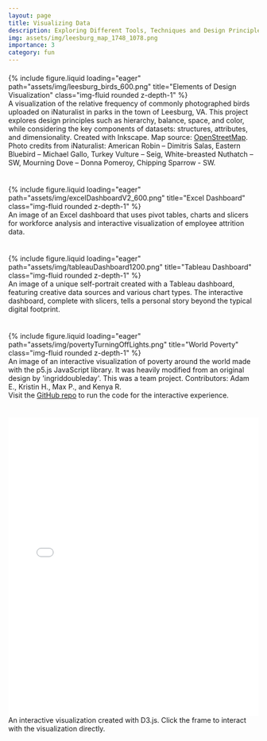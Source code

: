 ```yaml
---
layout: page
title: Visualizing Data
description: Exploring Different Tools, Techniques and Design Principles For Data Visualization
img: assets/img/leesburg_map_1748_1078.png
importance: 3
category: fun
---
```


<style>
    /* Custom CSS for formatting */
    .paragraph {
        margin-bottom: 10px; /* Add margin bottom for paragraphs */
        font-family: Arial, Helvetica, sans-serif; /* Change font family */
    }
    .figure-container {
        margin-top: 20px; /* Add margin to the top of the figure container */
    }
    .acknowledgment {
        font-size: 12px; /* Adjust font size for acknowledgment text */
        margin-top: 20px; /* Add margin to the top of the acknowledgment */
    }
    .caption {
        text-align: left;
    }
</style>

<div class="row justify-content-center figure-container">
    <div class="col-sm-7 mt-3">
        {% include figure.liquid loading="eager" path="assets/img/leesburg_birds_600.png" title="Elements of Design Visualization" class="img-fluid rounded z-depth-1" %}
    </div>
</div>

<div class="caption">
    A visualization of the relative frequency of commonly photographed birds uploaded on iNaturalist in parks in the town of Leesburg, VA. This project explores design principles such as hierarchy, balance, space, and color, while considering the key components of datasets: structures, attributes, and dimensionality. Created with Inkscape. Map source: <a href="https://openstreetmap.org/copyright">OpenStreetMap</a>. Photo credits from iNaturalist: American Robin – Dimitris Salas, Eastern Bluebird – Michael Gallo, Turkey Vulture – Seig, White-breasted Nuthatch – SW, Mourning Dove – Donna Pomeroy, Chipping Sparrow - SW.
</div>

<br>

<div class="row justify-content-center figure-container">
    <div class="col-sm-12 mt-3">
        {% include figure.liquid loading="eager" path="assets/img/excelDashboardV2_600.png" title="Excel Dashboard" class="img-fluid rounded z-depth-1" %}
    </div>
</div>

<div class="caption">
    An image of an Excel dashboard that uses pivot tables, charts and slicers for workforce analysis and interactive visualization of employee attrition data.
</div>

<br>

<div class="row justify-content-center figure-container">
    <div class="col-sm-12 mt-3">
        {% include figure.liquid loading="eager" path="assets/img/tableauDashboard1200.png" title="Tableau Dashboard" class="img-fluid rounded z-depth-1" %}
    </div>
</div>

<div class="caption">
    An image of a unique self-portrait created with a Tableau dashboard, featuring creative data sources and various chart types. The interactive dashboard, complete with slicers, tells a personal story beyond the typical digital footprint.
</div>

<br>

<div class="row justify-content-center figure-container">
    <div class="col-sm-12 mt-3">
        {% include figure.liquid loading="eager" path="assets/img/povertyTurningOffLights.png" title="World Poverty" class="img-fluid rounded z-depth-1" %}
    </div>
</div>

<div class="caption">
    An image of an interactive visualization of poverty around the world made with the p5.js JavaScript library. It was heavily modified from an original design by 'ingriddoubleday'. This was a team project. Contributors: Adam E., Kristin H., Max P., and Kenya R.
    <br>
    Visit the <a href="https://github.com/kdhenderson/povertyTurnsOffLights">GitHub repo</a> to run the code for the interactive experience.
</div>

<br>

<!-- Embed the D3.js Visualization -->
<div class="row justify-content-center figure-container">
    <div class="col-sm-12 mt-3">
        <iframe src="{{ site.baseurl }}/assets/html/d3_visualization.html" width="100%" height="600px" style="border:none;"></iframe>
    </div>
</div>

<div class="caption">
    An interactive visualization created with D3.js. Click the frame to interact with the visualization directly.
</div>

